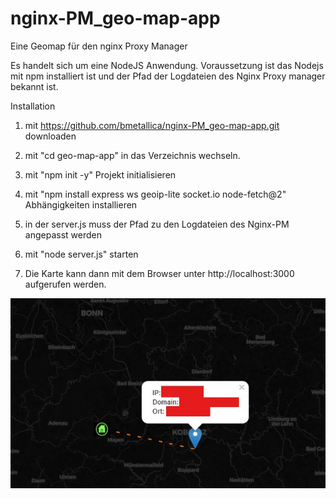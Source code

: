 # nginx-PM_geo-map-app
Eine Geomap für den nginx Proxy Manager

Es handelt sich um eine NodeJS Anwendung.
Voraussetzung ist das Nodejs mit npm installiert ist und der Pfad der Logdateien des Nginx Proxy manager bekannt ist.

Installation


1. mit https://github.com/bmetallica/nginx-PM_geo-map-app.git downloaden

2. mit "cd geo-map-app" in das Verzeichnis wechseln.

3. mit "npm init -y" Projekt initialisieren

4. mit "npm install express ws geoip-lite socket.io node-fetch@2" Abhängigkeiten installieren

5. in der server.js muss der Pfad zu den Logdateien des Nginx-PM angepasst werden

6. mit "node server.js" starten

7. Die Karte kann dann mit dem Browser unter http://localhost:3000 aufgerufen werden.


![Alternativtext](https://github.com/bmetallica/nginx-PM_geo-map-app/blob/main/Screenshot.jpg)
